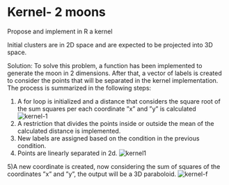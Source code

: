 # Kernel- 2 moons
Propose and implement in R a kernel

Initial clusters are in 2D space and are expected to be projected into 3D space.

Solution:
To solve this problem, a function has been implemented to
generate the moon in 2 dimensions. After that, a vector of labels
is created to consider the points that will be separated in
the kernel implementation. The process is summarized in the
following steps:

1) A for loop is initialized and a distance that
considers the square root of the sum squares per each coordinate ”x” and ”y” is calculated
![kernel-1](https://user-images.githubusercontent.com/87973999/235524701-1c4da6a2-1ae4-4dd5-98e6-9b9cbc719599.png)
2) A restriction that divides the
points inside or outside the mean of the calculated distance is
implemented.
3) New labels are assigned based on the condition in the previous condition.
4) Points are linearly separated in 2d.
![kernel1](https://user-images.githubusercontent.com/87973999/235525081-c46aea9b-1667-4a2e-bdb7-b07a0e3f9f39.png)

5)A new coordinate is created, now considering the sum of squares of the coordinates ”x” and ”y”, the output will be
a 3D paraboloid.
![kernel-f](https://user-images.githubusercontent.com/87973999/235525780-ac585b56-8372-4833-a5c5-ceb6d488dcf1.png)


